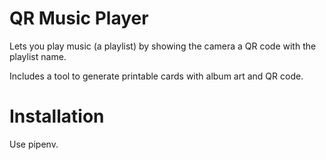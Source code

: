 # QR Music Player

Lets you play music (a playlist) by showing the camera a QR code with the playlist name.

Includes a tool to generate printable cards with album art and QR code.

# Installation

Use pipenv.

